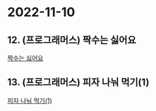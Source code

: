 # 2022-11-10

## 12. (프로그래머스) 짝수는 싫어요

[짝수는 싫어요](https://school.programmers.co.kr/learn/courses/30/lessons/120813)

## 13. (프로그래머스) 피자 나눠 먹기(1)

[피자 나눠 먹기(1)](https://school.programmers.co.kr/learn/courses/30/lessons/120814)
